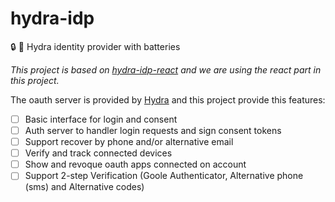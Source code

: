 # hydra-idp
:lock: :key: Hydra identity provider with batteries

*This project is based on [hydra-idp-react](https://github.com/ory-am/hydra-idp-react) and we are using the react part in this project.*

The oauth server is provided by [Hydra](https://github.com/ory-am/hydra) and this project provide this features:

* [ ] Basic interface for login and consent
* [ ] Auth server to handler login requests and sign consent tokens
* [ ] Support recover by phone and/or alternative email
* [ ] Verify and track connected devices
* [ ] Show and revoque oauth apps connected on account
* [ ] Support 2-step Verification (Goole Authenticator, Alternative phone (sms) and Alternative codes)
